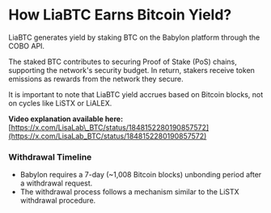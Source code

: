 # How LiaBTC Earns Bitcoin Yield?

LiaBTC generates yield by staking BTC on the Babylon platform through the COBO API.&#x20;

The staked BTC contributes to securing Proof of Stake (PoS) chains, supporting the network's security budget. In return, stakers receive token emissions as rewards from the network they secure.

It is important to note that LiaBTC yield accrues based on Bitcoin blocks, not on cycles like LiSTX or LiALEX.&#x20;

**Video explanation available here:** [https://x.com/LisaLab\_BTC/status/1848152280190857572](https://x.com/LisaLab_BTC/status/1848152280190857572)

### Withdrawal Timeline

* Babylon requires a 7-day (\~1,008 Bitcoin blocks) unbonding period after a withdrawal request.
* The withdrawal process follows a mechanism similar to the LiSTX withdrawal procedure.
